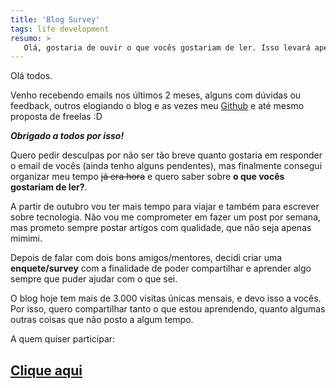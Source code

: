 ```yaml
---
title: 'Blog Survey'
tags: life development
resumo: >
   Olá, gostaria de ouvir o que vocês gostariam de ler. Isso levará apenas 2 minutos do seu tempo.
---
```


Olá todos.

Venho recebendo emails nos últimos 2 meses, alguns com dúvidas ou feedback, outros elogiando o blog e as vezes meu [Github](https://github.com/rafaell-lycan) e até mesmo proposta de freelas :D

***Obrigado a todos por isso!***

Quero pedir desculpas por não ser tão breve quanto gostaria em responder o email de vocês (ainda tenho alguns pendentes), mas finalmente consegui organizar meu tempo ~~já era hora~~ e quero saber sobre **o que vocês gostariam de ler?**.
  
A partir de outubro vou ter mais tempo para viajar e também para escrever sobre tecnologia. Não vou me comprometer em fazer um post por semana, mas prometo sempre postar artigos com qualidade, que não seja apenas mimimi.
  
Depois de falar com dois bons amigos/mentores, decidi criar uma **enquete/survey** com a finalidade de poder compartilhar e aprender algo sempre que puder ajudar com o que sei.
  
O blog hoje tem mais de 3.000 visitas únicas mensais, e devo isso a vocês. Por isso, quero compartilhar tanto o que estou aprendendo, quanto algumas outras coisas que não posto a algum tempo.

A quem quiser participar:

<div class="center">

## [Clique aqui](https://goo.gl/forms/ZFRV6ZVOV03ejMIh2)

</div>
